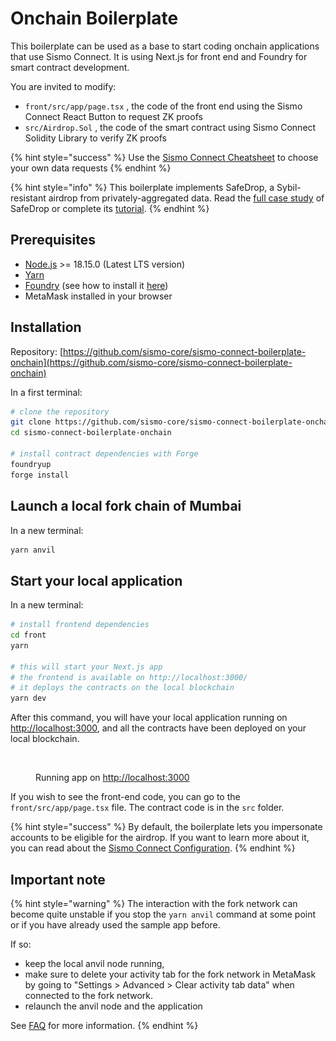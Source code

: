 # Onchain Boilerplate

This boilerplate can be used as a base to start coding onchain applications that use Sismo Connect. It is using Next.js for front end and Foundry for smart contract development.

You are invited to modify:

* `front/src/app/page.tsx` , the code of the front end using the Sismo Connect React Button to request ZK proofs
* `src/Airdrop.Sol` , the code of the smart contract using Sismo Connect Solidity Library to verify ZK proofs

{% hint style="success" %}
Use the [Sismo Connect Cheatsheet](../sismo-connect-cheatsheet.md) to choose your own data requests
{% endhint %}

{% hint style="info" %}
This boilerplate implements SafeDrop, a Sybil-resistant airdrop from privately-aggregated data. Read the [full case study](https://case-studies.sismo.io) of SafeDrop or complete its [tutorial](../tutorials/tuto.md).
{% endhint %}

## Prerequisites

* [Node.js](https://nodejs.org/en/download/) >= 18.15.0 (Latest LTS version)
* [Yarn](https://classic.yarnpkg.com/en/docs/install)
* [Foundry](https://book.getfoundry.sh/) (see how to install it [here](https://book.getfoundry.sh/getting-started/installation))
* MetaMask installed in your browser

## Installation

Repository: [https://github.com/sismo-core/sismo-connect-boilerplate-onchain](https://github.com/sismo-core/sismo-connect-boilerplate-onchain)

In a first terminal:

```bash
# clone the repository
git clone https://github.com/sismo-core/sismo-connect-boilerplate-onchain
cd sismo-connect-boilerplate-onchain

# install contract dependencies with Forge
foundryup
forge install
```

## Launch a local fork chain of Mumbai

In a new terminal:

```bash
yarn anvil
```

## Start your local application

In a new terminal:

```bash
# install frontend dependencies
cd front
yarn

# this will start your Next.js app
# the frontend is available on http://localhost:3000/
# it deploys the contracts on the local blockchain
yarn dev
```

After this command, you will have your local application running on [http://localhost:3000](http://localhost:3000), and all the contracts have been deployed on your local blockchain.&#x20;

<figure><img src="../../.gitbook/assets/Capture d’écran 2023-06-22 à 22.28.29.png" alt=""><figcaption><p>Running app on <a href="http://localhost:3000">http://localhost:3000</a></p></figcaption></figure>

If you wish to see the front-end code, you can go to the `front/src/app/page.tsx` file. The contract code is in the `src` folder.

{% hint style="success" %}
By default, the boilerplate lets you impersonate accounts to be eligible for the airdrop. If you want to learn more about it, you can read about the [Sismo Connect Configuration](../technical-documentation/sismo-connect-configuration.md).
{% endhint %}

## Important note

{% hint style="warning" %}
The interaction with the fork network can become quite unstable if you stop the `yarn anvil` command at some point or if you have already used the sample app before.

If so:

* keep the local anvil node running,&#x20;
* make sure to delete your activity tab for the fork network in MetaMask by going to "Settings > Advanced > Clear activity tab data" when connected to the fork network.&#x20;
* relaunch the anvil node and the application

See [FAQ](../faq.md) for more information.
{% endhint %}
